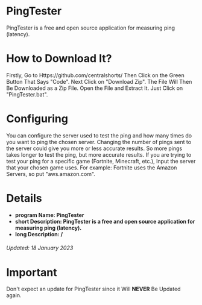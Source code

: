 

# PingTester
PingTester is a free and open source application for measuring ping (latency).

# How to Download It?
Firstly, Go to Https://github.com/centralshorts/ Then Click on the Green Button That Says "Code". Next Click on "Download Zip". The File Will Then Be Downloaded as a Zip File. Open the File and Extract It. Just Click on "PingTester.bat".

# Configuring
You can configure the server used to test the ping and how many times do you want to ping the chosen server. Changing the number of pings sent to the server could give you more or less accurate results. So more pings takes longer to test the ping, but more accurate results. If you are trying to test your ping for a specific game (Fortnite, Minecraft, etc.), Input the server that your chosen game uses. For example: Fortnite uses the Amazon Servers, so put "aws.amazon.com".

# Details
 - **program Name: PingTester**
 -  **short Description: PingTester is a free and open source application for measuring ping (latency).**
 -  **long Description: /**

###### Updated: 18 January 2023

# Important
Don't expect an update for PingTester since it Will **NEVER** Be Updated again.
